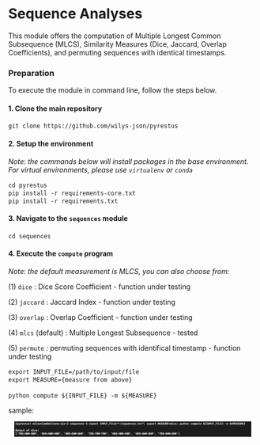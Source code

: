 # Sequence Analyses

This module offers the computation of Multiple Longest Common Subsequence (MLCS), Similarity Measures (Dice, Jaccard, Overlap Coefficients), and permuting sequences with identical timestamps.

### Preparation

To execute the module in command line, follow the steps below.

#### 1. Clone the main repository

```
git clone https://github.com/wilys-json/pyrestus
```

#### 2. Setup the environment

*Note: the commands below will install packages in the base environment. For virtual environments, please use `virtualenv` or `conda`*

```
cd pyrestus
pip install -r requirements-core.txt
pip install -r requirements.txt
```

#### 3. Navigate to the `sequences` module

```
cd sequences
```

#### 4. Execute the `compute` program

*Note: the default measurement is MLCS, you can also choose from:*

(1) `dice` : Dice Score Coefficient - function under testing

(2) `jaccard` : Jaccard Index - function under testing

(3) `overlap` : Overlap Coefficient - function under testing

(4) `mlcs` (default) : Multiple Longest Subsequence - tested

(5) `permute` : permuting sequences with identifical timestamp - function under testing


```
export INPUT_FILE=/path/to/input/file
export MEASURE={measure from above}

python compute ${INPUT_FILE} -m ${MEASURE}
```

sample:
<p align="center">
  <img src="demo/demo.png" width="480">
</p>



